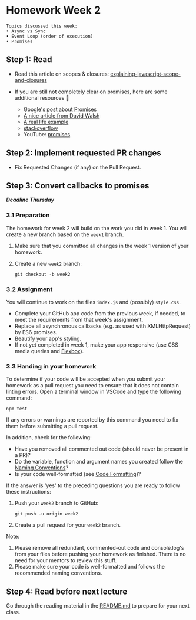 # Homework Week 2

```
Topics discussed this week:
• Async vs Sync
• Event Loop (order of execution)
• Promises
```

## Step 1: Read

- Read this article on scopes & closures: [explaining-javascript-scope-and-closures](https://robertnyman.com/2008/10/09/explaining-javascript-scope-and-closures/)

- If you are still not completely clear on promises, here are some additional resources :ring:

  - [Google's post about Promises](https://developers.google.com/web/fundamentals/getting-started/primers/promises)
  - [A nice article from David Walsh](https://davidwalsh.name/promises)
  - [A real life example](https://github.com/mdn/js-examples/blob/master/promises-test/index.html)
  - [stackoverflow](http://stackoverflow.com/questions/13343340/calling-an-asynchronous-function-within-a-for-loop-in-javascript)
  - YouTube: [promises](https://www.youtube.com/watch?v=WBupia9oidU)

## Step 2: Implement requested PR changes

- Fix Requested Changes (if any) on the Pull Request.

## Step 3: Convert callbacks to promises

**_Deadline Thursday_**

### 3.1 Preparation

The homework for week 2 will build on the work you did in week 1. You will create a new branch based on the `week1` branch.

1. Make sure that you committed all changes in the week 1 version of your homework.
2. Create a new `week2` branch:

   ```
   git checkout -b week2
   ```

### 3.2 Assignment

You will continue to work on the files `index.js` and (possibly) `style.css`.

- Complete your GitHub app code from the previous week, if needed, to meet the requirements from that week's assignment.
- Replace all asynchronous callbacks (e.g. as used with XMLHttpRequest) by ES6 promises.
- Beautify your app's styling.
- If not yet completed in week 1, make your app responsive (use CSS media queries and [Flexbox](https://css-tricks.com/snippets/css/a-guide-to-flexbox/)).

### 3.3 Handing in your homework

To determine if your code will be accepted when you submit your homework as a pull request you need to ensure that it does not contain linting errors. Open a terminal window in VSCode and type the following command:

```
npm test
```

If any errors or warnings are reported by this command you need to fix them before submitting a pull request.

In addition, check for the following:

- Have you removed all commented out code (should never be present in a PR)?
- Do the variable, function and argument names you created follow the [Naming Conventions](../../../../fundamentals/blob/master/fundamentals/naming_conventions.md)?
- Is your code well-formatted (see [Code Formatting](../../../../fundamentals/blob/master/fundamentals/code_formatting.md))?

If the answer is 'yes' to the preceding questions you are ready to follow these instructions:

1. Push your `week2` branch to GitHub:

   ```
   git push -u origin week2
   ```

2. Create a pull request for your `week2` branch.

Note:

1. Please remove all redundant, commented-out code and console.log's from your files before pushing your homework as finished. There is no need for your mentors to review this stuff.
2. Please make sure your code is well-formatted and follows the recommended naming conventions.

## Step 4: Read before next lecture

Go through the reading material in the [README.md](../Week3/README.md) to prepare for your next class.
